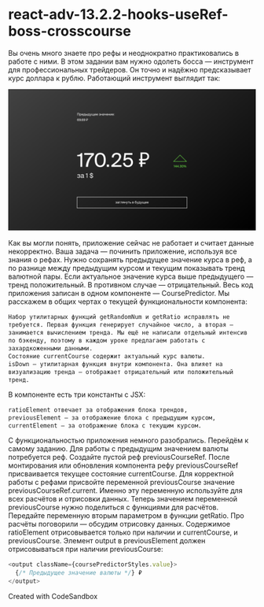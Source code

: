 # react-adv-13.2.2-hooks-useRef-boss-crosscourse

Вы очень много знаете про рефы и неоднократно практиковались в работе с ними. В этом задании вам нужно одолеть босса — инструмент для профессиональных трейдеров. Он точно и надёжно предсказывает курс доллара к рублю. Работающий инструмент выглядит так:

![image](.\Untitled_1618307959.png)

Как вы могли понять, приложение сейчас не работает и считает данные некорректно. Ваша задача — починить приложение, используя все знания о рефах.
Нужно сохранять предыдущее значение курса в реф, а по разнице между предыдущим курсом и текущим показывать тренд валютной пары. Если актуальное значение курса выше предыдущего — тренд положительный. В противном случае — отрицательный.
Весь код приложения записан в одном компоненте — CoursePredictor. Мы расскажем в общих чертах о текущей функциональности компонента:

    Набор утилитарных функций getRandomNum и getRatio исправлять не требуется. Первая функция генерирует случайное число, а вторая — занимается вычислением тренда. Мы ещё не написали отдельный интенсив по бэкенду, поэтому в каждом уроке предлагаем работать с захардкоженными данными.
    Состояние currentCourse содержит актуальный курс валюты.
    isDown — утилитарная функция внутри компонента. Она влияет на визуализацию тренда — отображает отрицательный или положительный тренд.

В компоненте есть три константы с JSX:

    ratioElement отвечает за отображения блока трендов,
    previousElement — за отображение блока с предыдущим курсом,
    currentElement — за отображение блока с текущим курсом.

С функциональностью приложения немного разобрались. Перейдём к самому заданию.
Для работы с предыдущим значением валюты потребуется реф. Создайте пустой реф previousCourseRef. После монтирования или обновления компонента рефу previousCourseRef присваивается текущее состояние currentCourse.
Для корректной работы с рефами присвойте переменной previousCourse значение previousCourseRef.current. Именно эту переменную используйте для всех расчётов и отрисовки данных.
Теперь значением переменной previousCourse нужно поделиться с функциями для расчётов. Передайте переменную вторым параметром в функции getRatio. Про расчёты поговорили — обсудим отрисовку данных.
Содержимое ratioElement отрисовывается только при наличии и currentCourse, и previousCourse.
Элемент output в previousElement должен отрисовываться при наличии previousCourse:

```JavaScript
<output className={coursePredictorStyles.value}>
  {/* Предыдущее значение валюты */} ₽
</output>
```
Created with CodeSandbox
